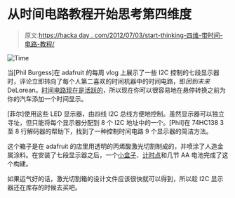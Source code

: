# 从时间电路教程开始思考第四维度

> 原文:[https://hacka day . com/2012/07/03/start-thinking-四维-带时间-电路-教程/](https://hackaday.com/2012/07/03/start-thinking-4th-dimensionally-with-a-time-circuit-tutorial/)

![](../Images/ea3f1582280d45a808214d6c7f681d3c.png "Time")

当[Phil Burgess]在 adafruit 的每周 vlog 上展示了一些 I2C 控制的七段显示器时，评论立即转向了每个人第二喜欢的时间机器中的时间电路，即*回到未来* DeLorean。[时间电路现在是活跃的](http://www.adafruit.com/blog/2012/07/02/great-scott-delorean-inspired-time-circuit-clock-with-adafruit-gear/)，所以现在你可以很容易地在悬停转换之前为你的汽车添加一个时间显示。

[菲尔]使用这些 LED 显示器，由四线 I2C 总线方便地控制。虽然显示器可以独立寻址，但只能将每个显示器分配到 8 个 I2C 地址中的一个。[Phil]在 74HC138 3 至 8 行解码器的帮助下，找到了一种控制时间电路 9 个显示器的简洁方法。

这个箱子是在 adafruit 的店里用透明的丙烯酸激光切割制成的，并喷涂了人造金属涂料。在安装了七段显示器之后，一个[小盒子](http://www.pjrc.com/teensy/)、[计时点](https://www.adafruit.com/products/255)和几节 AA 电池完成了这个构建。

如果运气好的话，激光切割箱的设计文件应该很快就可以得到，所以趁 I2C 显示器还在库存的时候去买吧。